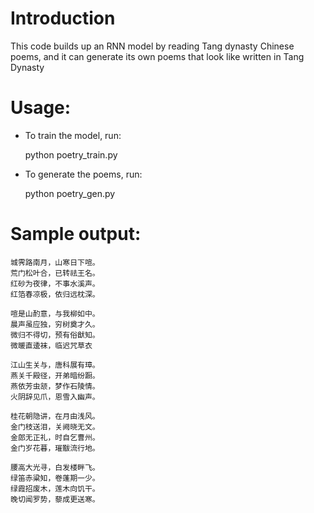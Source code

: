 # Introduction
This code builds up an RNN model by reading Tang dynasty Chinese poems, and it can generate its own poems that look like written in Tang Dynasty
# Usage:
* To train the model, run:

  python poetry_train.py

* To generate the poems, run:

  python poetry_gen.py
  
# Sample output:
	城霁路南月，山寒日下喧。
	荒门松叶合，已转祛王名。
	红砂为夜律，不事水溪声。
	红箔春凉极，依归远枕深。
	
	喧是山酌意，与我柳如中。
	晨声虽应独，穷树奠才久。
	微归不得切，预有俗猷知。
	微暖直逶袜，临迟咒草衣

	江山生关与，唐科展有璋。
	燕关千殿径，开弟暗纷蹰。
	燕依芳虫颔，梦作石陵情。
	火阴辞见爪，恩雪入幽声。

	桂花朝隐讲，在月由浅风。
	金门枝送泪，关阙晓无文。
	金郎无正礼，时自乞曹州。
	金门岁花暮，璀黻流行地。

	腰高大光寻，白发楼畔飞。
	绿笛赤粱知，卷蓬期一少。
	绿霞招废木，莲木向饥干。
	晚切闻罗势，藜成更送寒。
